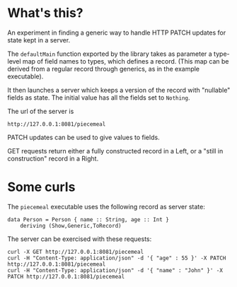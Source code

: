 # What's this?

An experiment in finding a generic way to handle HTTP PATCH updates for state
kept in a server.

The `defaultMain` function exported by the library takes as parameter a
type-level map of field names to types, which defines a record. (This map can
be derived from a regular record through generics, as in the example
executable). 

It then launches a server which keeps a version of the record with "nullable"
fields as state. The initial value has all the fields set to `Nothing`. 

The url of the server is

    http://127.0.0.1:8081/piecemeal

PATCH updates can be used to give values to fields.

GET requests return either a fully constructed record in a Left, or a "still in
construction" record in a Right.

# Some curls

The `piecemeal` executable uses the following record as server state:

    data Person = Person { name :: String, age :: Int } 
        deriving (Show,Generic,ToRecord)

The server can be exercised with these requests:

    curl -X GET http://127.0.0.1:8081/piecemeal
    curl -H "Content-Type: application/json" -d '{ "age" : 55 }' -X PATCH http://127.0.0.1:8081/piecemeal
    curl -H "Content-Type: application/json" -d '{ "name" : "John" }' -X PATCH http://127.0.0.1:8081/piecemeal
